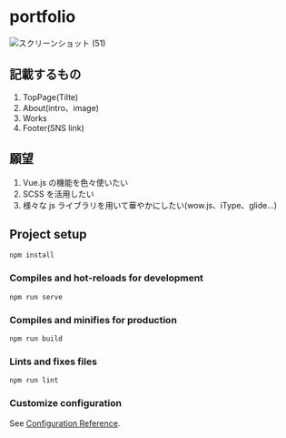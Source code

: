 # portfolio

![スクリーンショット (51)](https://user-images.githubusercontent.com/57553474/82720215-372afb00-9cec-11ea-97bf-eefad5c4d3c3.png)

## 記載するもの

1. TopPage(Tilte)
1. About(intro、image)
1. Works
1. Footer(SNS link)

## 願望

1. Vue.js の機能を色々使いたい
1. SCSS を活用したい
1. 様々な js ライブラリを用いて華やかにしたい(wow.js、iType、glide...)

## Project setup

```
npm install
```

### Compiles and hot-reloads for development

```
npm run serve
```

### Compiles and minifies for production

```
npm run build
```

### Lints and fixes files

```
npm run lint
```

### Customize configuration

See [Configuration Reference](https://cli.vuejs.org/config/).
